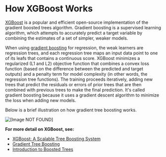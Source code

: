 # How XGBoost Works<a name="xgboost-HowItWorks"></a>

[XGBoost](https://github.com/dmlc/xgboost) is a popular and efficient open\-source implementation of the gradient boosted trees algorithm\. Gradient boosting is a supervised learning algorithm, which attempts to accurately predict a target variable by combining the estimates of a set of simpler, weaker models\.

When using [gradient boosting](https://en.wikipedia.org/wiki/Gradient_boosting) for regression, the weak learners are regression trees, and each regression tree maps an input data point to one of its leafs that contains a continuous score\. XGBoost minimizes a regularized \(L1 and L2\) objective function that combines a convex loss function \(based on the difference between the predicted and target outputs\) and a penalty term for model complexity \(in other words, the regression tree functions\)\. The training proceeds iteratively, adding new trees that predict the residuals or errors of prior trees that are then combined with previous trees to make the final prediction\. It's called gradient boosting because it uses a gradient descent algorithm to minimize the loss when adding new models\.

 Below is a brief illustration on how gradient tree boosting works\.

![\[Image NOT FOUND\]](http://docs.aws.amazon.com/sagemaker/latest/dg/images/xgboost_illustration.png)

**For more detail on XGBoost, see:**
+ [XGBoost: A Scalable Tree Boosting System](https://arxiv.org/pdf/1603.02754.pdf)
+ [Gradient Tree Boosting ](https://web.stanford.edu/~hastie/ElemStatLearn/printings/ESLII_print12.pdf#page=380)
+ [Introduction to Boosted Trees](https://xgboost.readthedocs.io/en/latest/tutorials/model.html)
